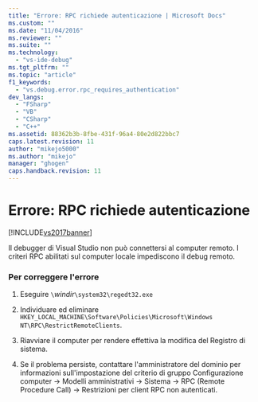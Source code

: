 ```yaml
---
title: "Errore: RPC richiede autenticazione | Microsoft Docs"
ms.custom: ""
ms.date: "11/04/2016"
ms.reviewer: ""
ms.suite: ""
ms.technology: 
  - "vs-ide-debug"
ms.tgt_pltfrm: ""
ms.topic: "article"
f1_keywords: 
  - "vs.debug.error.rpc_requires_authentication"
dev_langs: 
  - "FSharp"
  - "VB"
  - "CSharp"
  - "C++"
ms.assetid: 88362b3b-8fbe-431f-96a4-80e2d822bbc7
caps.latest.revision: 11
author: "mikejo5000"
ms.author: "mikejo"
manager: "ghogen"
caps.handback.revision: 11
---
```

# Errore: RPC richiede autenticazione
[!INCLUDE[vs2017banner](../code-quality/includes/vs2017banner.md)]

Il debugger di Visual Studio non può connettersi al computer remoto.  I criteri RPC abilitati sul computer locale impediscono il debug remoto.  
  
### Per correggere l'errore  
  
1.  Eseguire `\`*windir*`\system32\regedt32.exe`  
  
2.  Individuare ed eliminare `HKEY_LOCAL_MACHINE\Software\Policies\Microsoft\Windows NT\RPC\RestrictRemoteClients`.  
  
3.  Riavviare il computer per rendere effettiva la modifica del Registro di sistema.  
  
4.  Se il problema persiste, contattare l'amministratore del dominio per informazioni sull'impostazione del criterio di gruppo Configurazione computer \-\> Modelli amministrativi \-\> Sistema \-\> RPC \(Remote Procedure Call\) \-\> Restrizioni per client RPC non autenticati.